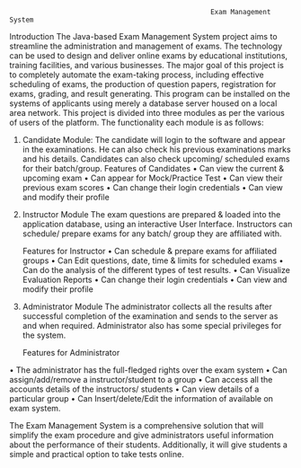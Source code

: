                                                       Exam Management System
Introduction
The Java-based Exam Management System project aims to streamline the administration and management of exams. The technology can be used to design and deliver online exams by educational institutions, training facilities, and various businesses. The major goal of this project is to completely automate the exam-taking process, including effective scheduling of exams, the production of question papers, registration for exams, grading, and result generating.  This program can be installed on the systems of applicants using merely a database server housed on a local area network.
	This project is divided into three modules as per the various of users of the platform. The functionality each module is as follows:
1. Candidate Module:
The candidate will login to the software and appear in the examinations. He can also check his previous examinations marks and his details. Candidates can also check upcoming/ scheduled exams for their batch/group.
Features of Candidates
•	Can view the current & upcoming exam
•	 Can appear for Mock/Practice Test
•	Can view their previous exam scores
•	Can change their login credentials
•	Can view and modify their profile

2. Instructor Module
The exam questions are prepared & loaded into the application database, using an interactive User Interface. Instructors can schedule/ prepare exams for any batch/ group they are affiliated with.

	Features for Instructor
•	Can schedule & prepare exams for affiliated groups
•	Can Edit questions, date, time & limits for scheduled exams
•	Can do the analysis of the different types of test results.
•	Can Visualize Evaluation Reports
•	Can change their login credentials
•	Can view and modify their profile
3. Administrator Module
The administrator collects all the results after successful completion of the examination and sends to the server as and when required. Administrator also has some special privileges for the system.

	Features for Administrator

•	The administrator has the full-fledged rights over the exam system
•	Can assign/add/remove a instructor/student to a group
•	Can access all the accounts details of the instructors/ students
•	Can view details of a particular group
•	Can Insert/delete/Edit the information of available on exam system.

The Exam Management System is a comprehensive solution that will simplify the exam procedure and give administrators useful information about the performance of their students. Additionally, it will give students a simple and practical option to take tests online.
